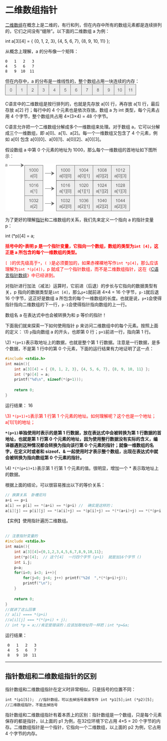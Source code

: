 # 二维数组指针





[二维数组](http://m.biancheng.net/c/array/)在概念上是二维的，有行和列，但在内存中所有的数组元素都是连续排列的，它们之间没有“缝隙”。以下面的二维数组 a 为例：

int a[3][4] = { {0, 1, 2, 3}, {4, 5, 6, 7}, {8, 9, 10, 11} };

从概念上理解，a 的分布像一个矩阵：

```
0   1   2   3
4   5   6   7
8   9  10  11
```

但在内存中，a 的分布是一维线性的，整个数组占用一块连续的内存：
![二维数组在内存中的存储](二维数组指针.assets/16011C417-0-1672326040116-16.jpg)

C语言中的二维数组是按行排列的，也就是先存放 a[0] 行，再存放 a[1] 行，最后存放 a[2] 行；每行中的 4 个元素也是依次存放。数组 a 为 int 类型，每个元素占用 4 个字节，整个数组共占用 4×(3×4) = 48 个字节。

C语言允许把一个二维数组分解成多个一维数组来处理。对于数组 a，它可以分解成三个一维数组，即 a[0]、a[1]、a[2]。每一个一维数组又包含了 4 个元素，例如 a[0] 包含 a[0][0]、a[0][1]、a[0][2]、a[0][3]。

假设数组 a 中第 0 个元素的地址为 1000，那么每个一维数组的首地址如下图所示：

![把二维数组拆解成一维数组](二维数组指针.assets/1601164D5-1.png)

为了更好的理解[指针](http://m.biancheng.net/c/80/)和二维数组的关系，我们先来定义一个指向 a 的指针变量 p：

int (*p)[4] = a;

<font color=red>**括号中的`*`表明 p 是一个指针变量，它指向一个数组，数组的类型为`int [4]`，这正是 a 所包含的每个一维数组的类型。**</font>

<font color=red>`[ ]`的优先级高于`*`，`( )`是必须要加的，如果赤裸裸地写作`int *p[4]`，那么应该理解为`int *(p[4])`，p 就成了一个指针数组，而不是二维数组指针，这在《[C语言指针数组](http://m.biancheng.net/view/2020.html)》中已经讲到。</font>



对指针进行加法（减法）运算时，它前进（后退）的步长与它指向的数据类型有关，p 指向的数据类型是`int [4]`，那么`p+1`就前进 4×4 = 16 个字节，`p-1`就后退 16 个字节，这正好是数组 a 所包含的每个一维数组的长度。也就是说，`p+1`会使得指针指向二维数组的下一行，`p-1`会使得指针指向数组的上一行。



数组名 a 在表达式中也会被转换为和 p 等价的指针！

下面我们就来探索一下如何使用指针 p 来访问二维数组中的每个元素。按照上面的定义：
\1) `p`指向数组 a 的开头，也即第 0 行；`p+1`前进一行，指向第 1 行。

\2) `*(p+1)`表示取地址上的数据，也就是整个第 1 行数据。注意是一行数据，是多个数据，不是第 1 行中的第 0 个元素，下面的运行结果有力地证明了这一点：

```c
#include <stdio.h>
int main(){
    int a[3][4] = { {0, 1, 2, 3}, {4, 5, 6, 7}, {8, 9, 10, 11} };
    int (*p)[4] = a;
    printf("%d\n", sizeof(*(p+1)));

    return 0;
}
```

运行结果：
16

<font color=red>\3) `*(p+1)+1`表示第 1 行第 1 个元素的地址。如何理解呢？这个也是一个地址；a[1]\[1]的地址；</font>

**`*(p+1)`单独使用时表示的是第 1 行数据，放在表达式中会被转换为第 1 行数据的首地址，也就是第 1 行第 0 个元素的地址，因为使用整行数据没有实际的含义，编译器遇到这种情况都会转换为指向该行第 0 个元素的指针；就像一维数组的名字，在定义时或者和 sizeof、& 一起使用时才表示整个数组，出现在表达式中就会被转换为指向数组第 0 个元素的指针。**

\4) `*(*(p+1)+1)`表示第 1 行第 1 个元素的值。很明显，增加一个 * 表示取地址上的数据。

根据上面的结论，可以很容易推出以下的等价关系：

``````c
// 换算关系  卧槽尼玛
a+i == p+i
a[i] == p[i] == *(a+i) == *(p+i) //  确实是这样的；
a[i][j] == p[i][j] == *(a[i]+j) == *(p[i]+j) == *(*(a+i)+j) == *(*(p+i)+j)
``````

【实例】使用指针遍历二维数组。

`````c

// 注意指针变量的 
#include <stdio.h>
int main(){
    int a[3][4]={0,1,2,3,4,5,6,7,8,9,10,11};
    int(*p)[4];  // 这个[4]  一行四个字节 (p+1)  就是加16个字节 ()
    int i,j;
    p=a;
    for(i=0; i<3; i++){                   
        for(j=0; j<4; j++) printf("%2d  ",*(*(p+i)+j));
        printf("\n");
    }

    return 0;
}
//就讲了这么回事
// a[i] ==== *(p+i)
//a[i][j] === *(*(p+i) + j);
// int *p = a;//肯定是错误的；应该加取地址符一样把；int *p=&a;
`````

运行结果：

```
 0   1   2   3
 4   5   6   7
 8   9  10  11
```

----



## 指针数组和二维数组指针的区别

指针数组和二维数组指针在定义时非常相似，只是括号的位置不同：

```
int *(p1[5]);  //指针数组，可以去掉括号直接写作 int *p1[5];int (*p2)[5];  //二维数组指针，不能去掉括号
```

指针数组和二维数组指针有着本质上的区别：指针数组是一个数组，只是每个元素保存的都是指针，以上面的 p1 为例，在32位环境下它占用 4×5 = 20 个字节的内存。二维数组指针是一个指针，它指向一个二维数组，以上面的 p2 为例，它占用 4 个字节的内存。






